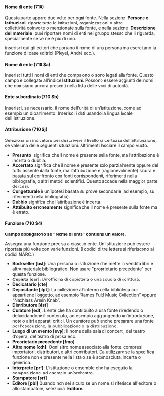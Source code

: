 #### Nome di ente (710)&nbsp;

Questa parte appare due volte per ogni fonte. Nella sezione&nbsp; **Persone e istituzioni** &nbsp;riporta tutte le istituzioni, organizzazioni o altre collettività&nbsp;coinvolte o menzionate sulla fonte, e&nbsp;nella sezione&nbsp; **Descrizione del materiale** &nbsp;puoi riportare nomi di enti&nbsp;nel gruppo stesso che li riguarda, specialmente se ve ne è più di uno.&nbsp;

Inserisci qui gli editori&nbsp;che portano il nome di una persona ma esercitano la funzione di case editrici (Pleyel, André ecc.).&nbsp;

#### Nome di ente (710 $a) 

Inserisci tutti i nomi di enti che compaiono o sono legati alla fonte. Questo campo è collegato all’indice **Istituzioni**. Possono essere aggiunti dei nomi che non siano ancora presenti nella lista delle voci di autorità.&nbsp;

#### Ente subordinato (710 $b) 

Inserisci, se necessario, il nome dell’unità di un’istituzione, come ad esempio un dipartimento. Inserisci i dati usando la lingua locale dell'istituzione.&nbsp;

#### Attribuzione (710 $j) 

Seleziona un indicatore per descrivere il livello di certezza dell’attribuzione, se vale una delle seguenti situazioni. Altrimenti lasciare il campo vuoto.

- **Presunto&nbsp;** significa che il nome è presente sulla fonte, ma l’attribuzione è incerta o dubbia.
- **Accertato** significa che il nome è presente solo parzialmente oppure del tutto assente dalla fonte, ma l’attribuzione è (ragionevolmente) sicura e basata sul confronto con fonti corrispondenti, riferimenti nella bibliografia, o altri metodi scientifici. Questo accade nella maggior parte dei casi.
- **Congetturale** è un’ipotesi basata su prove secondarie (ad esempio, su riferimenti nella bibliografia).  
- **Dubbio** significa che l’attribuzione è incerta. 
- **Attribuito erroneamente** significa che il nome è presente sulla fonte ma è errato.  

#### Funzione (710 $4) 

**Campo obbligatorio se “Nome di ente” contiene un valore.**

Assegna una funzione precisa a ciascun ente. Un’istituzione può essere riportata più volte con varie funzioni. (I codici di tre lettere si riferiscono ai codici MARC.)

- **Bookseller [bsl]**: Una persona o istituzione che mette in vendita libri e altro materiale bibliografico. Non usare "proprietario precedente" per questa funzione.  
- **Copista [scr]**: Un’officina di copisteria o una scuola di scrittura.
- **Dedicatario [dte]**
- **Depositante [dpt]**: La collezione all’interno della biblioteca cui appartiene l’oggetto, ad esempio “James Fuld Music Collection” oppure “Nachlass Armin Knab”.
- **Distributore [dst]**  
- **Curatore [edt]**: L’ente che ha contribuito a una fonte rivedendo o delucidandone il contenuto, ad esempio aggiungendo un’introduzione, note o altri apparati critici. Un curatore può anche preparare una fonte per l’esecuzione, la pubblicazione o la distribuzione.
- **Luogo di un evento [evp]**: Il nome della sala di concerti, del teatro d’opera, del teatro di prosa ecc.  
- **Proprietario precedente [fmo]**  
- **Altro nome [oth]**: Ogni altro nome associato alla fonte, compresi importatori, distributori, e altri contributori. Da utilizzare se la specifica funzione non è presente nella lista o se è sconosciuta, incerta o generica.  
- **Interprete [prf]**: L’istituzione o ensemble che ha eseguito la composizione, ad esempio un’orchestra.  
- **Stampatore [prt]**  
- **Editore [pbl]**
Quando non sei sicuro se un nome si riferisce all'editore o allo stampatore, seleziona&nbsp; **Editore**.&nbsp;